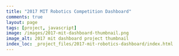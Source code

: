 ```yaml
---
title: "2017 MIT Robotics Competition Dashboard"
comments: true
layout: page
tags: [project, javascript]
image: /images/2017-mit-dashboard-thumbnail.png
image_alt: 2017 mit dashboard project thumbnail
index_loc: _project_files/2017-mit-robotics-dashboard/index.html
---
```

